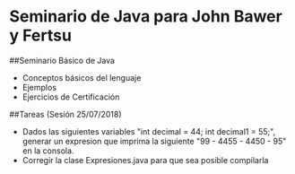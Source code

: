 # Seminario de Java para John Bawer y Fertsu

##Seminario Básico de Java

* Conceptos básicos del lenguaje
* Ejemplos
* Ejercicios de Certificación

##Tareas (Sesión 25/07/2018)

* Dados las siguientes variables "int decimal = 44; int decimal1 = 55;", generar un expresion que imprima la siguiente "99 - 4455 - 4450 - 95" en la consola.
* Corregir la clase Expresiones.java para que sea posible compilarla